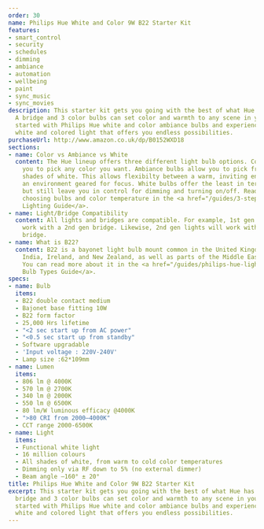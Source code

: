 ```yaml
---
order: 30
name: Philips Hue White and Color 9W B22 Starter Kit
features:
- smart_control
- security
- schedules
- dimming
- ambiance
- automation
- wellbeing
- paint
- sync_music
- sync_movies
description: This starter kit gets you going with the best of what Hue has to offer.
  A bridge and 3 color bulbs can set color and warmth to any scene in your home! Get
  started with Philips Hue white and color ambiance bulbs and experience high quality
  white and colored light that offers you endless possibilities.
purchaseUrl: http://www.amazon.co.uk/dp/B0152WXD18
sections:
- name: Color vs Ambiance vs White
  content: The Hue lineup offers three different light bulb options. Color bulbs allow
    you to pick any color you want. Ambiance bulbs allow you to pick from many different
    shades of white. This allows flexibilty between a warm, inviting environment and
    an environment geared for focus. White bulbs offer the least in terms of features,
    but still leave you in control for dimming and turning on/off. Read more about
    choosing bulbs and color temperature in the <a href="/guides/3-steps-to-hue-the-guide-you-wish-you-had-read-first/">Hue
    Lighting Guide</a>.
- name: Light/Bridge Compatibility
  content: All lights and bridges are compatible. For example, 1st gen lights will
    work with a 2nd gen bridge. Likewise, 2nd gen lights will work with a 1st gen
    bridge.
- name: What is B22?
  content: B22 is a bayonet light bulb mount common in the United Kingdom, Australia,
    India, Ireland, and New Zealand, as well as parts of the Middle East and Africa.
    You can read more about it in the <a href="/guides/philips-hue-light-bulb-types/">Light
    Bulb Types Guide</a>.
specs:
- name: Bulb
  items:
  - B22 double contact medium
  - Bajonet base fitting 10W
  - B22 form factor
  - 25,000 Hrs lifetime
  - "<2 sec start up from AC power"
  - "<0.5 sec start up from standby"
  - Software upgradable
  - 'Input voltage : 220V-240V'
  - Lamp size :62*109mm
- name: Lumen
  items:
  - 806 lm @ 4000K
  - 570 lm @ 2700K
  - 340 lm @ 2000K
  - 550 lm @ 6500K
  - 80 lm/W luminous efficacy @4000K
  - ">80 CRI from 2000–4000K"
  - CCT range 2000-6500K
- name: Light
  items:
  - Functional white light
  - 16 million colours
  - All shades of white, from warm to cold color temperatures
  - Dimming only via RF down to 5% (no external dimmer)
  - Beam angle –160° ± 20°
title: Philips Hue White and Color 9W B22 Starter Kit
excerpt: This starter kit gets you going with the best of what Hue has to offer. A
  bridge and 3 color bulbs can set color and warmth to any scene in your home! Get
  started with Philips Hue white and color ambiance bulbs and experience high quality
  white and colored light that offers you endless possibilities.
---
```

